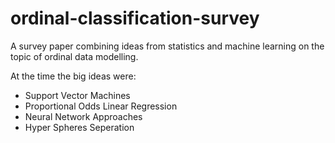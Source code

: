 # ordinal-classification-survey

A survey paper combining ideas from statistics and machine learning on the topic of ordinal data modelling. 

At the time the big ideas were:

* Support Vector Machines
* Proportional Odds Linear Regression
* Neural Network Approaches
* Hyper Spheres Seperation
